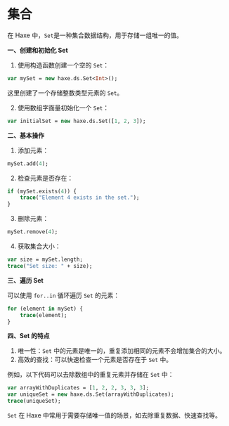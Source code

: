 # 集合

在 Haxe 中，`Set`是一种集合数据结构，用于存储一组唯一的值。

**一、创建和初始化 Set**

1. 使用构造函数创建一个空的 `Set`：

```haxe
var mySet = new haxe.ds.Set<Int>();
```

这里创建了一个存储整数类型元素的 `Set`。

2. 使用数组字面量初始化一个 `Set`：

```haxe
var initialSet = new haxe.ds.Set([1, 2, 3]);
```

**二、基本操作**

1. 添加元素：

```haxe
mySet.add(4);
```

2. 检查元素是否存在：

```haxe
if (mySet.exists(4)) {
    trace("Element 4 exists in the set.");
}
```

3. 删除元素：

```haxe
mySet.remove(4);
```

4. 获取集合大小：

```haxe
var size = mySet.length;
trace("Set size: " + size);
```

**三、遍历 Set**

可以使用 `for..in` 循环遍历 `Set` 的元素：

```haxe
for (element in mySet) {
    trace(element);
}
```

**四、Set 的特点**

1. 唯一性：`Set` 中的元素是唯一的，重复添加相同的元素不会增加集合的大小。
2. 高效的查找：可以快速检查一个元素是否存在于 `Set` 中。

例如，以下代码可以去除数组中的重复元素并存储在 `Set` 中：

```haxe
var arrayWithDuplicates = [1, 2, 2, 3, 3, 3];
var uniqueSet = new haxe.ds.Set(arrayWithDuplicates);
trace(uniqueSet);
```

`Set` 在 Haxe 中常用于需要存储唯一值的场景，如去除重复数据、快速查找等。
